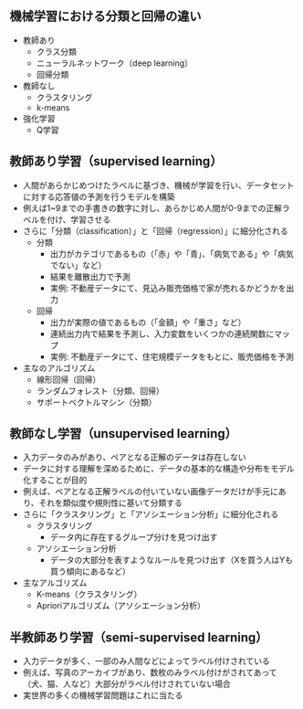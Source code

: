 ## 機械学習における分類と回帰の違い
- 教師あり
    * クラス分類
    * ニューラルネットワーク（deep learning）
    * 回帰分類
- 教師なし
    * クラスタリング
    * k-means
- 強化学習
    * Q学習

## 教師あり学習（supervised learning）
- 人間があらかじめつけたラベルに基づき、機械が学習を行い、データセットに対する応答値の予測を行うモデルを構築
- 例えば1~9までの手書きの数字に対し、あらかじめ人間が0-9までの正解ラベルを付け、学習させる
- さらに「分類（classification）」と「回帰（regression）」に細分化される
    * 分類
        - 出力がカテゴリであるもの（「赤」や「青」、「病気である」や「病気でない」など）
        - 結果を離散出力で予測
        - 実例: 不動産データにて、見込み販売価格で家が売れるかどうかを出力
    * 回帰
        - 出力が実際の値であるもの（「金額」や「重さ」など）
        - 連続出力内で結果を予測し、入力変数をいくつかの連続関数にマップ
        - 実例: 不動産データにて、住宅規模データをもとに、販売価格を予測
- 主なのアルゴリズム
    * 線形回帰（回帰）
    * ランダムフォレスト（分類、回帰）
    * サポートベクトルマシン（分類）

## 教師なし学習（unsupervised learning）
- 入力データのみがあり、ペアとなる正解のデータは存在しない
- データに対する理解を深めるために、データの基本的な構造や分布をモデル化することが目的
- 例えば、ペアとなる正解ラベルの付いていない画像データだけが手元にあり、それを類似度や規則性に基いて分類する
- さらに「クラスタリング」と「アソシエーション分析」に細分化される
    * クラスタリング
        - データ内に存在するグループ分けを見つけ出す
    * アソシエーション分析
        - データの大部分を表すようなルールを見つけ出す（Xを買う人はYも買う傾向にあるなど）
- 主なアルゴリズム
    * K-means（クラスタリング）
    * Aprioriアルゴリズム（アソシエーション分析）

## 半教師あり学習（semi-supervised learning）
- 入力データが多く、一部のみ人間などによってラベル付けされている
- 例えば、写真のアーカイブがあり、数枚のみラベル付けがされてあって（犬、猫、人など）大部分がラベル付けされていない場合
- 実世界の多くの機械学習問題はこれに当たる